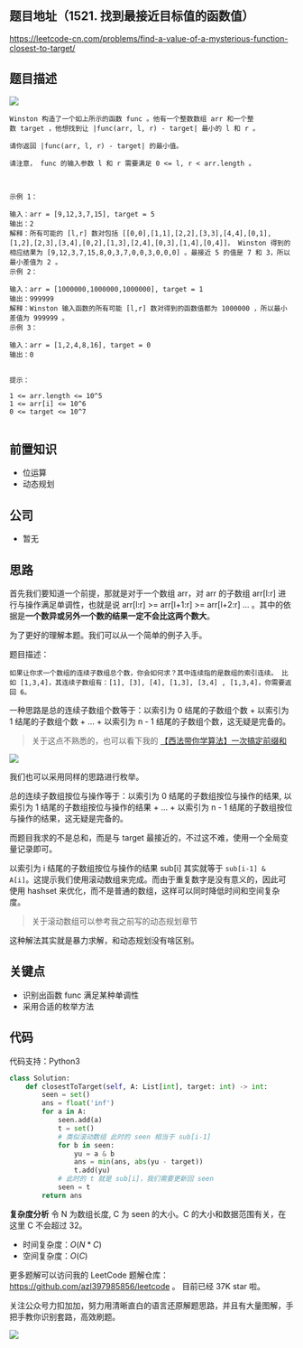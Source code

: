 ## 题目地址（1521. 找到最接近目标值的函数值）

https://leetcode-cn.com/problems/find-a-value-of-a-mysterious-function-closest-to-target/

## 题目描述

![](https://tva1.sinaimg.cn/large/008eGmZEly1gmvco08jr1j30hn08owex.jpg)

```
Winston 构造了一个如上所示的函数 func 。他有一个整数数组 arr 和一个整数 target ，他想找到让 |func(arr, l, r) - target| 最小的 l 和 r 。

请你返回 |func(arr, l, r) - target| 的最小值。

请注意， func 的输入参数 l 和 r 需要满足 0 <= l, r < arr.length 。

 

示例 1：

输入：arr = [9,12,3,7,15], target = 5
输出：2
解释：所有可能的 [l,r] 数对包括 [[0,0],[1,1],[2,2],[3,3],[4,4],[0,1],[1,2],[2,3],[3,4],[0,2],[1,3],[2,4],[0,3],[1,4],[0,4]]， Winston 得到的相应结果为 [9,12,3,7,15,8,0,3,7,0,0,3,0,0,0] 。最接近 5 的值是 7 和 3，所以最小差值为 2 。
示例 2：

输入：arr = [1000000,1000000,1000000], target = 1
输出：999999
解释：Winston 输入函数的所有可能 [l,r] 数对得到的函数值都为 1000000 ，所以最小差值为 999999 。
示例 3：

输入：arr = [1,2,4,8,16], target = 0
输出：0
 

提示：

1 <= arr.length <= 10^5
1 <= arr[i] <= 10^6
0 <= target <= 10^7


```

## 前置知识

- 位运算
- 动态规划

## 公司

- 暂无

## 思路

首先我们要知道一个前提，那就是对于一个数组 arr，对 arr 的子数组 arr[l:r] 进行与操作满足单调性，也就是说 arr[l:r] >= arr[l+1:r] >= arr[l+2:r] ... 。其中的依据是**一个数异或另外一个数的结果一定不会比这两个数大**。

为了更好的理解本题。我们可以从一个简单的例子入手。

题目描述：

```
如果让你求一个数组的连续子数组总个数，你会如何求？其中连续指的是数组的索引连续。 比如 [1,3,4]，其连续子数组有：[1], [3], [4], [1,3], [3,4] , [1,3,4]，你需要返回 6。
```

一种思路是总的连续子数组个数等于：以索引为 0 结尾的子数组个数 + 以索引为 1 结尾的子数组个数 + … + 以索引为 n - 1 结尾的子数组个数，这无疑是完备的。

> 关于这点不熟悉的，也可以看下我的 [【西法带你学算法】一次搞定前缀和](https://lucifer.ren/blog/2020/09/27/atMostK/)

![](https://tva1.sinaimg.cn/large/008eGmZEly1gmvd7r6v4tj306u06g3yl.jpg)

我们也可以采用同样的思路进行枚举。

总的连续子数组按位与操作等于：以索引为 0 结尾的子数组按位与操作的结果, 以索引为 1 结尾的子数组按位与操作的结果 + … + 以索引为 n - 1 结尾的子数组按位与操作的结果，这无疑是完备的。

而题目我求的不是总和，而是与 target 最接近的，不过这不难，使用一个全局变量记录即可。

以索引为 i 结尾的子数组按位与操作的结果 sub[i] 其实就等于 `sub[i-1] & A[i]`。这提示我们使用滚动数组来完成。而由于重复数字是没有意义的，因此可使用 hashset 来优化，而不是普通的数组，这样可以同时降低时间和空间复杂度。

> 关于滚动数组可以参考我之前写的动态规划章节

这种解法其实就是暴力求解，和动态规划没有啥区别。

## 关键点

- 识别出函数 func 满足某种单调性
- 采用合适的枚举方法

## 代码

代码支持：Python3

```python
class Solution:
    def closestToTarget(self, A: List[int], target: int) -> int:
        seen = set()
        ans = float('inf')
        for a in A:
            seen.add(a)
            t = set()
            # 类似滚动数组 此时的 seen 相当于 sub[i-1]
            for b in seen:
                yu = a & b
                ans = min(ans, abs(yu - target))
                t.add(yu)
            # 此时的 t 就是 sub[i]，我们需要更新回 seen
            seen = t
        return ans
```

**复杂度分析**
令 N 为数组长度, C 为 seen 的大小。C 的大小和数据范围有关，在这里 C 不会超过 32。

- 时间复杂度：$O(N*C)$
- 空间复杂度：$O(C)$

更多题解可以访问我的 LeetCode 题解仓库：https://github.com/azl397985856/leetcode 。 目前已经 37K star 啦。

关注公众号力扣加加，努力用清晰直白的语言还原解题思路，并且有大量图解，手把手教你识别套路，高效刷题。

![](https://tva1.sinaimg.cn/large/007S8ZIlly1gfcuzagjalj30p00dwabs.jpg)
